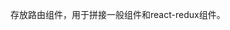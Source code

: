 <!--
 * @Author: D_bxg
 * @Date: 2021-01-19 15:28:33
 * @LastEditors: D_bxg
 * @LastEditTime: 2021-01-19 15:29:44
 * @Description: file content
 * @FilePath: \saleor\front-end\src\pages\README.md
-->
存放路由组件，用于拼接一般组件和react-redux组件。